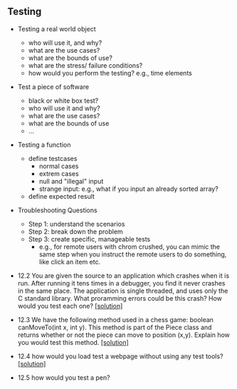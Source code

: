 ## Testing

- Testing a real world object
  - who will use it, and why?
  - what are the use cases?
  - what are the bounds of use?
  - what are the stress/ failure conditions?
  - how would you perform the testing? e.g., time elements

- Test a piece of software
  - black or white box test?
  - who will use it and why?
  - what are the use cases?
  - what are the bounds of use
  - ...
  
- Testing a function
  - define testcases
    - normal cases
    - extrem cases
    - null and "illegal" input
    - strange input: e.g., what if you input an already sorted array?
  - define expected result
  
- Troubleshooting Questions
  - Step 1: understand the scenarios
  - Step 2: break down the problem
  - Step 3: create specific, manageable tests
    - e.g., for remote users with chrom crushed, you can mimic the same step when you instruct the remote users to do something, like click an item etc.


- 12.2 You are given the source to an application which crashes when it is run. After running it tens times in a debugger, you find it never crashes in the same place. The application is single threaded, and uses only the C standard library. What proramming errors could be this crash? How would you test each one? [[solution]](../code/12-2.md)

- 12.3 We have the following method used in a chess game: boolean canMoveTo(int x, int y). This method is part of the Piece class and returns whether or not the piece can move to position (x,y). Explain how you would test this method. [[solution]](../code/12-3.md)

- 12.4 how would you load test a webpage without using any test tools? [[solution]](../code/12-4.md)

- 12.5 how would you test a pen?
